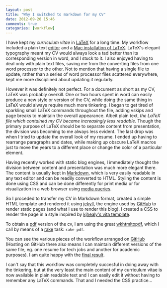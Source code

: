 ```yaml
---
layout: post
title: "Why I switched to markdown for my CV"
date: 2012-09-20 15:46
comments: true
categories: [workflow]
---
```


I have kept my _curriculum vitae_ in [LaTeX](http://www.latex-project.org/) for a long time. My workflow included a plain text [editor](http://www.gnu.org/software/emacs/) and a [Mac installation of LaTeX](http://www.tug.org/mactex/). LaTeX's elegant typography meant my CV would always look a tad better than its corresponding version in word, and I stuck to it. I also enjoyed having to deal only with plain text files, saving me from the converting files from one word processor to the other. Not to mention that having a single file to update, rather than a series of word processor files scattered everywhere, kept me more disciplined about updating it regularly.


However it was definitely not perfect. For a document as short as my CV, LaTeX was probably overkill. One or two hours spent in word can easily produce a new style or version of the CV, while doing the same thing in LaTeX would always require much more tinkering.
I began to get tired of sparkling small LaTeX commands throughout the file, adding vskips and page breaks to maintain the overall appearance. Albeit plain text, *the LaTeX file which contained my CV became increasingly less readable.* Though the primary purpose of LaTeX should be to separate content from presentation, the division was becoming to me always less evident. The last drop was when I tried to update the overall look of my resume. I ended up having to rearrange paragraphs and dates, while making up obscure LaTeX macros just to move the years to a different place or change the color of a particular element.

Having recently worked with static blog engines, I immediately thought the division between content and presentation was much more elegant there. The content is usually kept in [Markdown](http://daringfireball.net/projects/markdown/), which is very easily readable in any text editor and can be readily converted to HTML. Styling the content is done using CSS and can be done differently for print media or for visualization in a web browser using [media queries](http://www.alistapart.com/articles/goingtoprint/).

So I proceded to transfer my CV in Markdown format, created a simple HTML template and rendered it using [jekyll](https://github.com/mojombo/jekyll), the engine used by [GitHub](http://www.github.com) to render static pages (and what I use to render this blog). I created a CSS to render the page in a style inspired by [kjhealy's vita template](http://kjhealy.github.com/kjh-vita/).

To obtain a [pdf][pdffile] version of the cv, I am using the great [wkhtmltopdf](http://code.google.com/p/wkhtmltopdf/), which I call by means of a [rake](http://rake.rubyforge.org/) task: `rake pdf`.

You can see the various pieces of the workflow arranged on [GitHub][gh] (Hosting on GitHub there also means I can maintain different versions of the same file, eg. one resume for tech jobs and another for academic purposes). I am quite happy with the [final result](/cv/).


I can't say that this workflow was completely succesful in doing away with the tinkering, but at the very least the main content of my curriculum vitae is now available in plain readable text and I can easily edit it without having to remember any LaTeX commands. That and I needed the CSS practice...


[pdffile]: https://github.com/elipapa/markdown-cv/raw/master/cv_eliseo_papa.pdf
[gh]: http://elipapa.github.com/markdown-cv/
